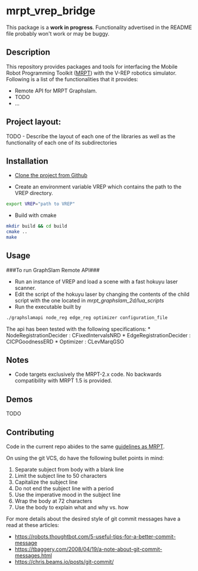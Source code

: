 # mrpt_vrep_bridge

This package is a **work in progress**. Functionality advertised in the README
file probably won't work or may be buggy.

## Description

This repository provides packages and tools for interfacing the Mobile Robot
Programming Toolkit ([MRPT](http://www.mrpt.org/)) with the V-REP robotics
simulator. Following is a list of the functionalities that it provides:

* Remote API for MRPT Graphslam.
* TODO
* ...

## Project layout:

TODO - Describe the layout of each one of the libraries as well as the
functionality of each one of its subdirectories

## Installation
* [Clone the project from Github](https://github.com/shubham-kumar1410/mrpt_vrep_remoteapi)

* Create an environment variable VREP which contains the path to the VREP directory.
```bash
export VREP="path to VREP"
```
* Build with cmake
```bash
mkdir build && cd build
cmake ..
make
```


## Usage

###To run GraphSlam Remote API###

* Run an instance of VREP and load a scene with a fast hokuyu laser scanner.
* Edit the script of the hokuyu laser by changing the contents of the child script with the one located in *mrpt_graphslam_2d/lua_scripts*
* Run the executable built by 
```bash
./graphslamapi node_reg edge_reg optimizer configuration_file
```
The api has been tested with the following specifications:
	* NodeRegistrationDecider : CFixedIntervalsNRD
	* EdgeRegistrationDecider : CICPGoodnessERD
	* Optimizer               : CLevMarqGSO

## Notes

* Code targets exclusively the MRPT-2.x code. No backwards compatibility with
    MRPT 1.5 is provided.

## Demos

TODO

## Contributing

Code in the current repo abides to the same [guidelines as
MRPT](https://github.com/MRPT/mrpt/blob/master/.github/CONTRIBUTING.md).

On using the git VCS, do have the following bullet points in mind:


1. Separate subject from body with a blank line
2. Limit the subject line to 50 characters
3. Capitalize the subject line
4. Do not end the subject line with a period
5. Use the imperative mood in the subject line
6. Wrap the body at 72 characters
7. Use the body to explain what and why vs. how

For more details about the desired style of git commit messages have a read at
these articles:

* https://robots.thoughtbot.com/5-useful-tips-for-a-better-commit-message
* https://tbaggery.com/2008/04/19/a-note-about-git-commit-messages.html
* https://chris.beams.io/posts/git-commit/

